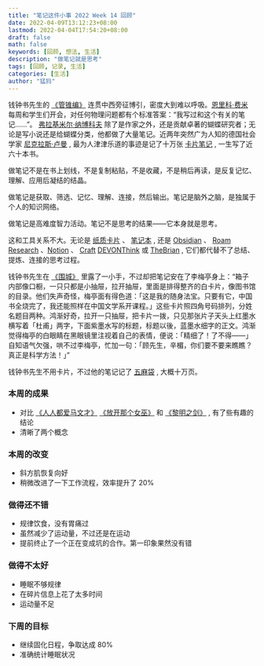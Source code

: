 ```yaml
---
title: "笔记这件小事 2022 Week 14 回顾"
date: 2022-04-09T13:12:23+08:00
lastmod: 2022-04-04T17:54:20+08:00
draft: false
math: false
keywords: [回顾, 想法, 生活]
description: "做笔记就是思考"
tags: [回顾, 记录, 生活]
categories: [生活]
author: "猛犸"
---
```


钱钟书先生的 [《管锥编》](https://book.douban.com/subject/34846916/) 连贯中西旁征博引，密度大到难以呼吸。[恩里科·费米](http://fermi.lib.uchicago.edu/fermicollection.htm) 每周和学生们开会，对任何物理问题都有个标准答案：“我写过和这个有关的笔记……”。 [弗拉基米尔·纳博科夫](https://zh.wikipedia.org/wiki/%E5%BC%97%E6%8B%89%E5%9F%BA%E7%B1%B3%E7%88%BE%C2%B7%E5%BC%97%E6%8B%89%E5%9F%BA%E7%B1%B3%E7%BE%85%E7%B6%AD%E5%A5%87%C2%B7%E7%B4%8D%E5%8D%9A%E7%A7%91%E5%A4%AB) 除了是作家之外，还是贡献卓著的蝴蝶研究者；无论是写小说还是给蝴蝶分类，他都做了大量笔记。近两年突然广为人知的德国社会学家 [尼克拉斯·卢曼](https://zh.wikipedia.org/wiki/%E5%B0%BC%E5%85%8B%E6%8B%89%E6%96%AF%C2%B7%E5%8D%A2%E6%9B%BC) , 最为人津津乐道的事迹是记了十万张 [卡片笔记](https://book.douban.com/subject/35503571/) , 一生写了近六十本书。

做笔记不是在书上划线，不是复制粘贴，不是收藏，不是稍后再读，是反复记忆、理解、应用后凝结的结晶。

做笔记是获取、筛选、记忆、理解、连接，然后输出。笔记是脑外之脑，是独属于个人的知识网络。

做笔记是高难度智力活动。笔记不是思考的结果——它本身就是思考。

这和工具关系不大。无论是 [纸质卡片](https://www.amazon.cn/dp/B003FGLVPO) 、 [笔记本](https://www.bilibili.com/video/BV163411E7eq/) , 还是 [Obsidian](https://obsidian.md/) 、 [Roam Research](https://roamresearch.com/) 、[Notion](https://www.notion.so/) 、 [Craft](https://www.craft.do/)  [DEVONThink](https://www.devontechnologies.com/apps/devonthink) 或 [TheBrian](https://www.thebrain.com/) , 它们都代替不了总结、提炼、连接的思考过程。

钱钟书先生在 [《围城》](https://book.douban.com/subject/11524204/) 里露了一小手，不过却把笔记安在了李梅亭身上：“箱子内部像口橱，一只只都是小抽屉，拉开抽屉，里面是排得整齐的白卡片，像图书馆的目录。他们失声奇怪，梅亭面有得色道：「这是我的随身法宝。只要有它，中国书全烧完了，我还能照样在中国文学系开课程。」这些卡片照四角号码排列，分姓名题目两种。鸿渐好奇，拉开一只抽屉，把卡片一拨，只见那张片子天头上红墨水横写着「杜甫」两字，下面紫墨水写的标题，标题以後，蓝墨水细字的正文。鸿渐觉得梅亭的白眼睛在黑眼镜里注视着自己的表情，便说：「精细了！了不得——」自知语气欠强，哄不过李梅亭，忙加一句：「顾先生，辛楣，你们要不要来瞧瞧？真正是科学方法！」”

钱钟书先生不用卡片，不过他的笔记记了 [五麻袋](https://www.chinanews.com.cn/cul/2011/11-04/3438191.shtml) , 大概十万页。

### 本周的成果

- 对比 [《人人都爱马文才》](http://www.jjwxc.net/onebook.php?novelid=2630301)  [《放开那个女巫》](https://book.qidian.com/info/1003306811/) 和 [《黎明之剑》](https://book.qidian.com/info/1010400217/) , 有了些有趣的结论
- 清晰了两个概念

### 本周的改变

- 斜方肌恢复向好
- 稍微改进了一下工作流程，效率提升了 20%

### 做得还不错

- 规律饮食，没有胃痛过
- 虽然减少了运动量，不过还是在运动
- 提前终止了一个正在变成坑的合作。第一印象果然没有错

### 做得不太好

- 睡眠不够规律
- 在碎片信息上花了太多时间
- 运动量不足

### 下周的目标

- 继续固化日程，争取达成 80%
- 准确统计睡眠状况
